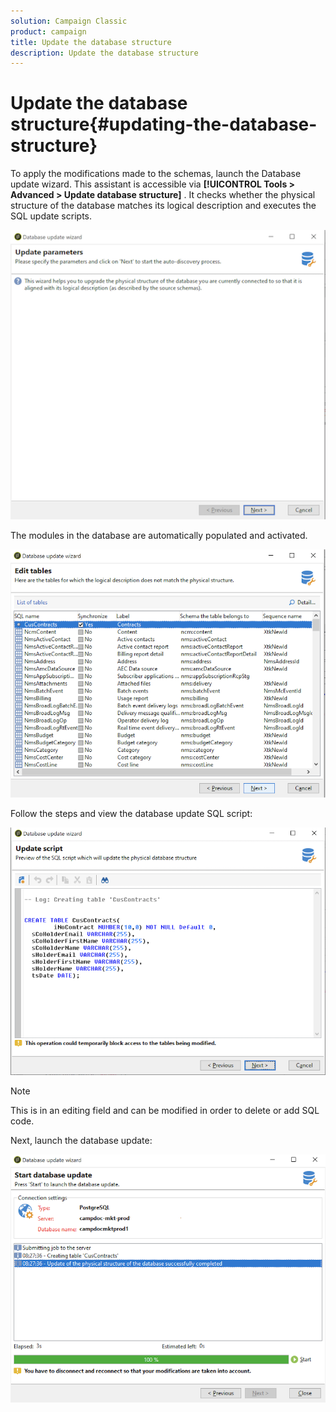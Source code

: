 ```yaml
---
solution: Campaign Classic
product: campaign
title: Update the database structure
description: Update the database structure
---
```

# Update the database structure{#updating-the-database-structure}

To apply the modifications made to the schemas, launch the Database update wizard. This assistant is accessible via **[!UICONTROL Tools > Advanced > Update database structure]** . It checks whether the physical structure of the database matches its logical description and executes the SQL update scripts.

![](assets/schema_update.png)

The modules in the database are automatically populated and activated.

![](assets/schema_update_select2.png)

Follow the steps and view the database update SQL script:

![](assets/schema_update2.png)

>[!NOTE]
>
>This is in an editing field and can be modified in order to delete or add SQL code.

Next, launch the database update:

![](assets/schema_update3.png)
